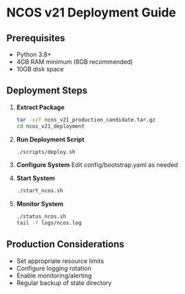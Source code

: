 # NCOS v21 Deployment Guide

## Prerequisites
- Python 3.8+
- 4GB RAM minimum (8GB recommended)
- 10GB disk space

## Deployment Steps

1. **Extract Package**
   ```bash
   tar -xzf ncos_v21_production_candidate.tar.gz
   cd ncos_v21_deployment
   ```

2. **Run Deployment Script**
   ```bash
   ./scripts/deploy.sh
   ```

3. **Configure System**
   Edit config/bootstrap.yaml as needed

4. **Start System**
   ```bash
   ./start_ncos.sh
   ```

5. **Monitor System**
   ```bash
   ./status_ncos.sh
   tail -f logs/ncos.log
   ```

## Production Considerations
- Set appropriate resource limits
- Configure logging rotation
- Enable monitoring/alerting
- Regular backup of state directory

